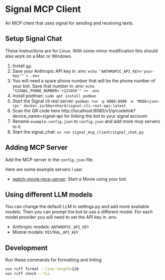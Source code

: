 # Signal MCP Client

An MCP client that uses signal for sending and receiving texts.

## Setup Signal Chat

These Instructions are for Linux. With some minor modification this should also work on a Mac or Windows.

1. Install [uv](https://docs.astral.sh/uv/).
2. Save your Anthropic API key in .env: `echo "ANTHROPIC_API_KEY='your-key'" > .env`
3. You will need a spare phone number that will be the phone number of your bot. Save that number in .env: `echo "SIGNAL_PHONE_NUMBER='+123456'" >> .env`
4. Install podman: `sudo apt install podman`
5. Start the Signal cli rest server: `podman run -p 8080:8080 -e 'MODE=json-rpc' docker.io/bbernhard/signal-cli-rest-api:latest`
6. Scan the QR code here http://localhost:8080/v1/qrcodelink?device_name=signal-api for linking the bot to your signal account:
7. Rename `example.config.json` to `config.json` and add more mcp servers to it.
8. Start the signal_chat: `uv run signal_mcp_client/signal_chat.py`


## Adding MCP Server

Add the MCP server in the `config.json` file.

Here are some example servers I use:
- [watch-movie-mcp-server](https://github.com/piebro/watch-movie-mcp-server): Start a Movie using your bot.


## Using different LLM models

You can change the default LLM in settings.py and add more available models.
Then you can prompt the bot to use a different model.
For each model provider you will need to set the API key in .env.

- Anthropic models: `ANTHROPIC_API_KEY`
- Mistral models: `MISTRAL_API_KEY`


## Development

Run these commands for formatting and linting

```bash
uvx ruff format --line-length=120
uvx ruff check --fix
```